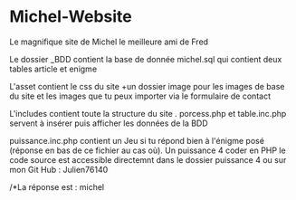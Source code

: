 # Michel-Website
Le magnifique site de Michel le meilleure ami de Fred

Le dossier _BDD contient la base de donnée michel.sql qui contient deux tables article et enigme

L'asset contient le css du site +un dossier image pour les images de base du site et les images que tu peux importer via le formulaire de contact

L'includes contient toute la structure du site .
porcess.php et table.inc.php servent à insérer puis afficher les données de la BDD 

puissance.inc.php contient un Jeu si tu répond bien à l'énigme posé (réponse en bas de ce fichier au cas où).
Un puissance 4 coder en PHP le code source est accessible directemnt dans le dossier puissance 4 ou sur mon Git Hub : Julien76140



/*La réponse est : michel 
 
